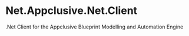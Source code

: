 # Net.Appclusive.Net.Client
.Net Client for the Appclusive Blueprint Modelling and Automation Engine
